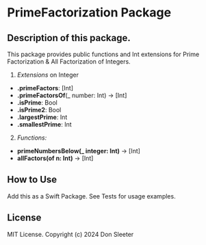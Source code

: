 #  PrimeFactorization Package

## Description of this package.
This package provides public functions and Int extensions for Prime Factorization & All Factorization of Integers.

1. *Extensions* on Integer
  -  **.primeFactors**: [Int]
  -  **.primeFactorsOf**(_ number: Int) -> [Int]
  -  **.isPrime**: Bool
  -  **.isPrime2**: Bool
  -  **.largestPrime**: Int
  -  **.smallestPrime**: Int

2. *Functions:*
  -  **primeNumbersBelow(_ integer: Int)** -> [Int]
  -  **allFactors(of n: Int)** -> [Int]
 
## How to Use
Add this as a Swift Package. See Tests for usage examples.

## License
MIT License.  Copyright (c) 2024 Don Sleeter

